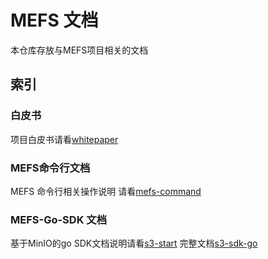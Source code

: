 # MEFS 文档

  本仓库存放与MEFS项目相关的文档

## 索引

### 白皮书
  项目白皮书请看[whitepaper](/docs/whitepaper.docx)

### MEFS命令行文档
  MEFS 命令行相关操作说明 请看[mefs-command](/docs/cmd/)

### MEFS-Go-SDK 文档
  基于MinIO的go SDK文档说明请看[s3-start](/docs/api/s3-start_CN.md)
  完整文档[s3-sdk-go](/docs/api/s3-sdk-go_CN.md)

